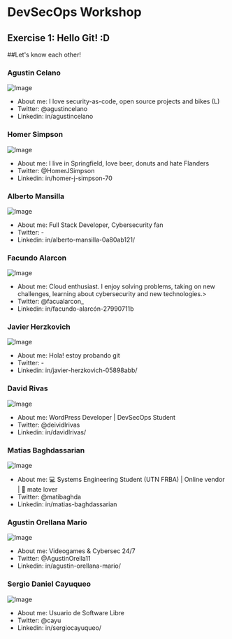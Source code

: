 # DevSecOps Workshop
## Exercise 1: Hello Git! :D

##Let's know each other!

### Agustin Celano
![Image](photos/ac.jpg)
* About me: I love security-as-code, open source projects and bikes (L)
* Twitter: @agustincelano
* Linkedin: in/agustincelano

### Homer Simpson
![Image](photos/homer-profile-ph.jpg)
* About me: I live in Springfield, love beer, donuts and hate Flanders
* Twitter: @HomerJSimpson
* Linkedin: in/homer-j-simpson-70

### Alberto Mansilla
![Image](photos/am.png)
* About me: Full Stack Developer, Cybersecurity fan
* Twitter: -
* Linkedin: in/alberto-mansilla-0a80ab121/

### Facundo Alarcon
![Image](photos/fa.png)
* About me: Cloud enthusiast. I enjoy solving problems, taking on new challenges, learning about cybersecurity and new technologies.>
* Twitter: @facualarcon_
* Linkedin: in/facundo-alarcón-27990711b

### Javier Herzkovich
![Image](photos/fotojavi.png)
* About me: Hola! estoy probando git
* Twitter: -
* Linkedin: in/javier-herzkovich-05898abb/

### David Rivas
![Image](photos/dlr.jpg)
* About me: WordPress Developer | DevSecOps Student
* Twitter: @deividlrivas
* Linkedin: in/davidlrivas/

### Matias Baghdassarian
![Image](photos/napster.png)
* About me: :computer: Systems Engineering Student (UTN FRBA) | Online vendor | :mate: mate lover
* Twitter: @matibaghda
* Linkedin: in/matias-baghdassarian 

### Agustin Orellana Mario
![Image](photos/Aom.jpg)
* About me: Videogames & Cybersec 24/7
* Twitter: @AgustinOrella11
* Linkedin: in/agustin-orellana-mario/

### Sergio Daniel Cayuqueo
![Image](photos/sergiocayuqueo.jpg)
* About me: Usuario de Software Libre
* Twitter: @cayu
* Linkedin: in/sergiocayuqueo/
